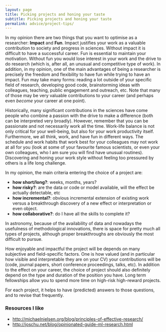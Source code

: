 ```yaml
---
layout: page
title: Picking projects and honing your taste
subtitle: Picking projects and honing your taste
permalink: advice/project-tips/
---
```


In my opinion there are two things that you want to optimise as a researcher: **Impact** and **Fun**.
Impact justifies your work as a valuable contribution to society and progress in sciences.
Without impact it is difficult to have a successful career.
Fun is essential to maintain your motivation.
Without fun you would lose interest in your work and the drive to do research (which is, after all, an unusual and competitive type of work).
In addition, in my opinion, one of the main advantages of being a researcher is precisely the freedom and flexibility to have fun while trying to have an impact.
Fun may take many forms: reading a lot outside of your specific field of research, developing good code, brainstorming ideas with colleagues, teaching, public engagement and outreach, etc. Note that many of those may be very valuable contributions to your career (and perhaps even *become* your career at one point).

Historically, many significant contributions in the sciences have come people who combine a passion with the drive to make a difference (both can be interpreted very broadly).
However, remember that you can be passionate and not necessarily work all the time. Work-life balance is not only critical for your well-being, but also for your work productivity itself.
Furthermore, we all think, work, and have fun in different ways. The schedule and work habits that work best for your colleagues may not work at all for you (look at some of your favourite famous scientists, or even your own colleagues, who I am sure you will find have unusual routines). Discovering and honing your work style without feeling too pressured by others is a life long challenge.

In my opinion, the main criteria entering the choice of a project are:
* **how short/long?**: weeks, months, years?
* **how risky?**: are the data or code or model available, will the effect be actually detectable, etc
* **how incremental?**: obvious incremental extension of existing work versus a breakthrough discovery of a new effect or interpretation or even object.
* **how collaborative?**: do I have all the skills to complete it?

In astronomy, because of the availability of data and nowadays the usefulness of methodological innovations, there is space for pretty much all types of projects, although proper breakthroughs are obviously the most difficult to pursue.

How enjoyable and impactful the project will be depends on many subjective and field-specific factors. One is how valued (and in particular how visible and interpretable they are on your CV) your contributions will be (code, journal papers, short conference proceedings, talks, etc). In addition to the effect on your career, the choice of project should also definitely depend on the type and duration of the position you have. Long term fellowships allow you to spend more time on high-risk high-reward projects.

For each project, it helps to have (predicted) answers to those questions, and to revise that frequently.

### Resources I like
* <http://michaelnielsen.org/blog/principles-of-effective-research/>
* <http://joschu.net/blog/opinionated-guide-ml-research.html>

